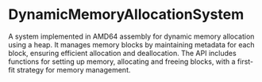 # DynamicMemoryAllocationSystem
A system implemented in AMD64 assembly for dynamic memory allocation using a heap. It manages memory blocks by maintaining metadata for each block, ensuring efficient allocation and deallocation. The API includes functions for setting up memory, allocating and freeing blocks, with a first-fit strategy for memory management.
